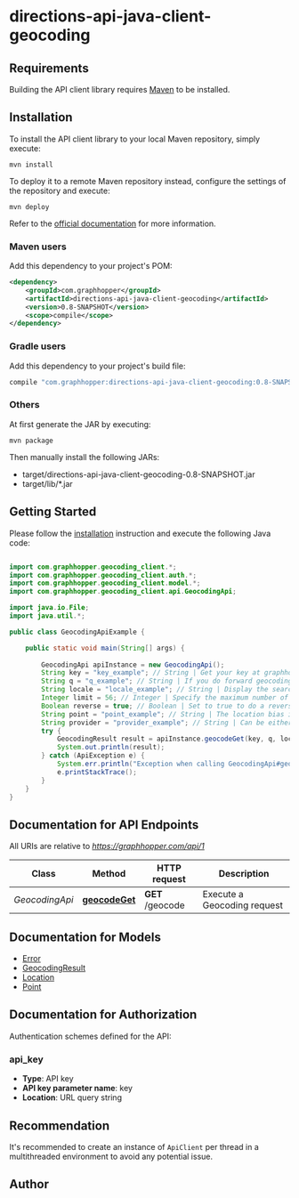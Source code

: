 # directions-api-java-client-geocoding

## Requirements

Building the API client library requires [Maven](https://maven.apache.org/) to be installed.

## Installation

To install the API client library to your local Maven repository, simply execute:

```shell
mvn install
```

To deploy it to a remote Maven repository instead, configure the settings of the repository and execute:

```shell
mvn deploy
```

Refer to the [official documentation](https://maven.apache.org/plugins/maven-deploy-plugin/usage.html) for more information.

### Maven users

Add this dependency to your project's POM:

```xml
<dependency>
    <groupId>com.graphhopper</groupId>
    <artifactId>directions-api-java-client-geocoding</artifactId>
    <version>0.8-SNAPSHOT</version>
    <scope>compile</scope>
</dependency>
```

### Gradle users

Add this dependency to your project's build file:

```groovy
compile "com.graphhopper:directions-api-java-client-geocoding:0.8-SNAPSHOT"
```

### Others

At first generate the JAR by executing:

    mvn package

Then manually install the following JARs:

* target/directions-api-java-client-geocoding-0.8-SNAPSHOT.jar
* target/lib/*.jar

## Getting Started

Please follow the [installation](#installation) instruction and execute the following Java code:

```java

import com.graphhopper.geocoding_client.*;
import com.graphhopper.geocoding_client.auth.*;
import com.graphhopper.geocoding_client.model.*;
import com.graphhopper.geocoding_client.api.GeocodingApi;

import java.io.File;
import java.util.*;

public class GeocodingApiExample {

    public static void main(String[] args) {
        
        GeocodingApi apiInstance = new GeocodingApi();
        String key = "key_example"; // String | Get your key at graphhopper.com
        String q = "q_example"; // String | If you do forward geocoding, then this would be a textual description of the adress you are looking for. If you do reverse geocoding this would be in lat,lon.
        String locale = "locale_example"; // String | Display the search results for the specified locale. Currently French (fr), English (en), German (de) and Italian (it) are supported. If the locale wasn't found the default (en) is used.
        Integer limit = 56; // Integer | Specify the maximum number of returned results
        Boolean reverse = true; // Boolean | Set to true to do a reverse Geocoding request
        String point = "point_example"; // String | The location bias in the format 'latitude,longitude' e.g. point=45.93272,11.58803
        String provider = "provider_example"; // String | Can be either, default, nominatim, opencagedata
        try {
            GeocodingResult result = apiInstance.geocodeGet(key, q, locale, limit, reverse, point, provider);
            System.out.println(result);
        } catch (ApiException e) {
            System.err.println("Exception when calling GeocodingApi#geocodeGet");
            e.printStackTrace();
        }
    }
}

```

## Documentation for API Endpoints

All URIs are relative to *https://graphhopper.com/api/1*

Class | Method | HTTP request | Description
------------ | ------------- | ------------- | -------------
*GeocodingApi* | [**geocodeGet**](docs/GeocodingApi.md#geocodeGet) | **GET** /geocode | Execute a Geocoding request


## Documentation for Models

 - [Error](docs/Error.md)
 - [GeocodingResult](docs/GeocodingResult.md)
 - [Location](docs/Location.md)
 - [Point](docs/Point.md)


## Documentation for Authorization

Authentication schemes defined for the API:
### api_key

- **Type**: API key
- **API key parameter name**: key
- **Location**: URL query string


## Recommendation

It's recommended to create an instance of `ApiClient` per thread in a multithreaded environment to avoid any potential issue.

## Author




